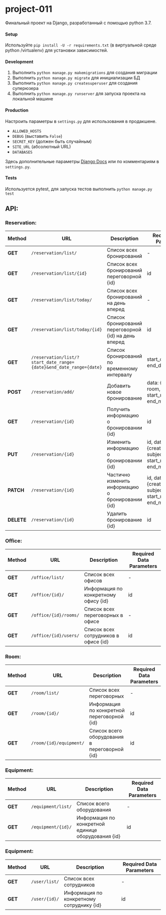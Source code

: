 # project-011

Финальный проект на Django, разработанный с помощью python 3.7.

#### Setup
Используйте `pip install -U -r requirements.txt` (в виртуальной среде python /virtualenv) для установки зависимостей.

#### Development
1. Выполнить `python manage.py makemigrations` для создания миграции
1. Выполнить `python manage.py migrate` для инициализации БД
2. Выполнить `python manage.py createsuperuser` для создания суперюзера
3. Выполнить `python manage.py runserver` для запуска проекта на локальной машине

#### Production
Настроить параметры в `settings.py` для использования в продакшене.
* `ALLOWED_HOSTS`
* `DEBUG` (выставить `False`)
* `SECRET_KEY` (должен быть случайным)
* `SITE_URL` (абсолютный URL)
* `DATABASES`

Здесь дополнительные параметры [Django Docs](https://docs.djangoproject.com/en/2.2/ref/settings/) или по комментариям в `settings.py`.

#### Tests
Используется pytest, для запуска тестов выполнить `python manage.py test`

## API:
### Reservation:
| Method        | URL           | Description  | Required Data Parameters |
| ------------- | ------------- | ------------ | ------ |
| **GET** | `/reservation/list/` |  Список всех бронирований | - |
| **GET** | `/reservation/list/{id}` |  Список всех бронирований переговорной {id} | id |
| **GET** | `/reservation/list/today/` |  Список всех бронирований на день вперед | - |
| **GET** | `/reservation/list/today/{id}` |  Список бронирований переговорной {id} на день вперед | id |
| **GET** | `/reservation/list/?start_date_range={date}&end_date_range={date}` |  Список бронирований по временному интервалу | start_date_range, end_date_range |
| **POST** | `/reservation/add/` |  Добавить новое бронирование | data: {created_by, room, subject, start_meeting_time, end_meeting_time} |
| **GET** | `/reservation/{id}` |  Получить информацию о бронировании {id} | id |
| **PUT** | `/reservation/{id}` |  Изменить информацию о бронировании {id} | id, data: {created_by, room, subject, start_meeting_time, end_meeting_time} |
| **PATCH** | `/reservation/{id}` |  Частично изменить информацию о бронировании {id} | id, data: {created_by, room, subject, start_meeting_time, end_meeting_time} |
| **DELETE** | `/reservation/{id}` |  Удалить бронирование {id} | id |

### Office:
| Method        | URL           | Description  | Required Data Parameters |
| ------------- | ------------- | ------------ | ------ |
| **GET** | `/office/list/` |  Список всех офисов | - |
| **GET** | `/office/{id}/` |  Информация по конкретному офису {id} | id |
| **GET** | `/office/{id}/rooms/` |  Список всех переговорных в офисе | - |
| **GET** | `/office/{id}/users/` |  Список всех сотрудников в офисе {id} | id |

### Room:
| Method        | URL           | Description  | Required Data Parameters |
| ------------- | ------------- | ------------ | ------ |
| **GET** | `/room/list/` |  Список всех переговорных | - |
| **GET** | `/room/{id}/` |  Информация по конкретной переговорной {id} | id |
| **GET** | `/room/{id}/equipment/` |  Список всего оборудования в переговорной {id} | id |

### Equipment:
| Method        | URL           | Description  | Required Data Parameters |
| ------------- | ------------- | ------------ | ------ |
| **GET** | `/equipment/list/` |  Список всего оборудования | - |
| **GET** | `/equipment/{id}/` |  Информация по конкретной единице оборудования {id} | id |

### Equipment:
| Method        | URL           | Description  | Required Data Parameters |
| ------------- | ------------- | ------------ | ------ |
| **GET** | `/user/list/` |  Список всех сотрудников | - |
| **GET** | `/user/{id}/` |  Информация по конкретному сотруднику {id} | id |
